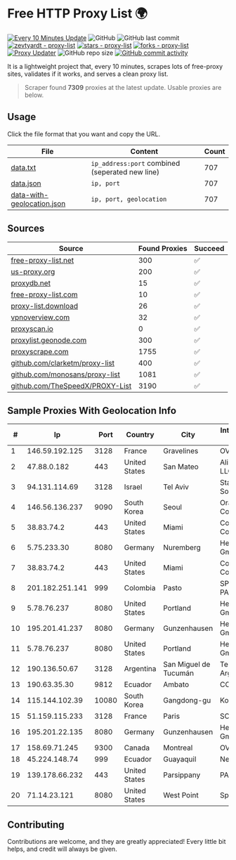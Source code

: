 
# Free HTTP Proxy List 🌍

[![Every 10 Minutes Update](https://github.com/mertguvencli/http-proxy-list/actions/workflows/main.yml/badge.svg?branch=main)](https://github.com/mertguvencli/http-proxy-list/actions/workflows/main.yml)
![GitHub](https://img.shields.io/github/license/mertguvencli/http-proxy-list)
![GitHub last commit](https://img.shields.io/github/last-commit/mertguvencli/http-proxy-list)
[![zevtyardt - proxy-list](https://img.shields.io/static/v1?label=zevtyardt&message=proxy-list&color=blue&logo=github)](https://github.com/zevtyardt/proxy-list "Go to GitHub repo")
[![stars - proxy-list](https://img.shields.io/github/stars/zevtyardt/proxy-list?style=social)](https://github.com/zevtyardt/proxy-list)
[![forks - proxy-list](https://img.shields.io/github/forks/zevtyardt/proxy-list?style=social)](https://github.com/zevtyardt/proxy-list)
[![Proxy Updater](https://github.com/zevtyardt/proxy-list/workflows/Proxy%20Updater/badge.svg)](https://github.com/zevtyardt/proxy-list/actions?query=workflow:"Proxy+Updater")
![GitHub repo size](https://img.shields.io/github/repo-size/zevtyardt/proxy-list)
[![GitHub commit activity](https://img.shields.io/github/commit-activity/m/zevtyardt/proxy-list?logo=commits)](https://github.com/zevtyardt/proxy-list/commits/main)

It is a lightweight project that, every 10 minutes, scrapes lots of free-proxy sites, validates if it works, and serves a clean proxy list.

> Scraper found **7309** proxies at the latest update. Usable proxies are below.

## Usage

Click the file format that you want and copy the URL.

|File|Content|Count|
|----|-------|-----|
|[data.txt](https://raw.githubusercontent.com/mertguvencli/http-proxy-list/main/proxy-list/data.txt)|`ip_address:port` combined (seperated new line)|707|
|[data.json](https://raw.githubusercontent.com/mertguvencli/http-proxy-list/main/proxy-list/data.json)|`ip, port`|707|
|[data-with-geolocation.json](https://raw.githubusercontent.com/mertguvencli/http-proxy-list/main/proxy-list/data-with-geolocation.json)|`ip, port, geolocation`|707|

## Sources

|Source|Found Proxies|Succeed|
|------|-------------|-------|
|[free-proxy-list.net](https://free-proxy-list.net)|300|✅|
|[us-proxy.org](https://www.us-proxy.org)|200|✅|
|[proxydb.net](http://proxydb.net)|15|✅|
|[free-proxy-list.com](https://free-proxy-list.com/?page=&port=&type%5B%5D=http&type%5B%5D=https&up_time=0&search=Search)|10|✅|
|[proxy-list.download](https://www.proxy-list.download/HTTP)|26|✅|
|[vpnoverview.com](https://vpnoverview.com/privacy/anonymous-browsing/free-proxy-servers)|32|✅|
|[proxyscan.io](https://www.proxyscan.io)|0|✅|
|[proxylist.geonode.com](https://proxylist.geonode.com/api/proxy-list?limit=300&page=1&sort_by=lastChecked&sort_type=desc&protocols=http,https)|300|✅|
|[proxyscrape.com](https://api.proxyscrape.com/v2/?request=displayproxies&protocol=http&timeout=10000&country=all&ssl=all&anonymity=all)|1755|✅|
|[github.com/clarketm/proxy-list](https://raw.githubusercontent.com/clarketm/proxy-list/master/proxy-list-raw.txt)|400|✅|
|[github.com/monosans/proxy-list](https://raw.githubusercontent.com/monosans/proxy-list/main/proxies/http.txt)|1081|✅|
|[github.com/TheSpeedX/PROXY-List](https://raw.githubusercontent.com/TheSpeedX/PROXY-List/master/http.txt)|3190|✅|


## Sample Proxies With Geolocation Info

|#|Ip|Port|Country|City|Internet Service Provider|
|-|--|----|-------|----|-------------------------|
|1|146.59.192.125|3128|France|Gravelines|OVH SAS|
|2|47.88.0.182|443|United States|San Mateo|Alibaba.com LLC|
|3|94.131.114.69|3128|Israel|Tel Aviv|Stark Industries Solutions LTD|
|4|146.56.136.237|9090|South Korea|Seoul|Oracle Corporation|
|5|38.83.74.2|443|United States|Miami|Cogent Communications|
|6|5.75.233.30|8080|Germany|Nuremberg|Hetzner Online GmbH|
|7|38.83.74.2|443|United States|Miami|Cogent Communications|
|8|201.182.251.141|999|Colombia|Pasto|SP SISTEMAS PALACIOS LTDA|
|9|5.78.76.237|8080|United States|Portland|Hetzner Online GmbH|
|10|195.201.41.237|8080|Germany|Gunzenhausen|Hetzner Online GmbH|
|11|5.78.76.237|8080|United States|Portland|Hetzner Online GmbH|
|12|190.136.50.67|3128|Argentina|San Miguel de Tucumán|Telecom Argentina S.A|
|13|190.63.35.30|9812|Ecuador|Ambato|CONECEL|
|14|115.144.102.39|10080|South Korea|Gangdong-gu|Korea Telecom|
|15|51.159.115.233|3128|France|Paris|SCALEWAY|
|16|195.201.22.135|8080|Germany|Gunzenhausen|Hetzner Online GmbH|
|17|158.69.71.245|9300|Canada|Montreal|OVH SAS|
|18|45.224.148.74|999|Ecuador|Guayaquil|Nedetel S.A.|
|19|139.178.66.232|443|United States|Parsippany|PACKET-HOST|
|20|71.14.23.121|8080|United States|West Point|Spectrum|



## Contributing

Contributions are welcome, and they are greatly appreciated! Every
little bit helps, and credit will always be given.

